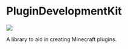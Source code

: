 # PluginDevelopmentKit

[![](https://jitpack.io/v/ItzLoghotXD/PluginDevelopmentKit.svg)](https://jitpack.io/#ItzLoghotXD/PluginDevelopmentKit)

A library to aid in creating Minecraft plugins.
